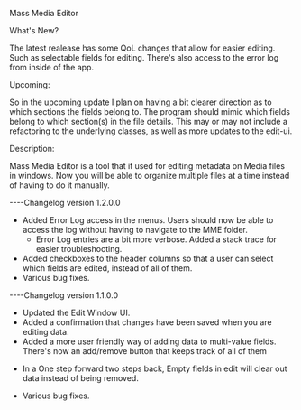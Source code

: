 Mass Media Editor

What's New?

The latest realease has some QoL changes that allow for easier editing. Such as selectable fields for editing. There's also access to the error log from inside of the app.

Upcoming:

So in the upcoming update I plan on having a bit clearer direction as to which sections the fields belong to. The program should mimic which fields belong to which section(s) in the file details. This may or may not include a refactoring to the underlying classes, as well as more updates to the edit-ui.

Description:

Mass Media Editor is a tool that it used for editing metadata on Media files in windows. Now you will be able to organize multiple files at a time instead of having to do it manually.

----Changelog version 1.2.0.0

+ Added Error Log access in the menus. Users should now be able to access the log without having to navigate to the MME folder.
     + Error Log entries are a bit more verbose. Added a stack trace for easier troubleshooting. 
+ Added checkboxes to the header columns so that a user can select which fields are edited, instead of all of them.
+ Various bug fixes.

----Changelog version 1.1.0.0

+ Updated the Edit Window UI. 
+ Added a confirmation that changes have been saved when you are editing data.
+ Added a more user friendly way of adding data to multi-value fields. There's now an add/remove button that keeps track of all of them
- In a One step forward two steps back, Empty fields in edit will clear out data instead of being removed. 
+ Various bug fixes.
